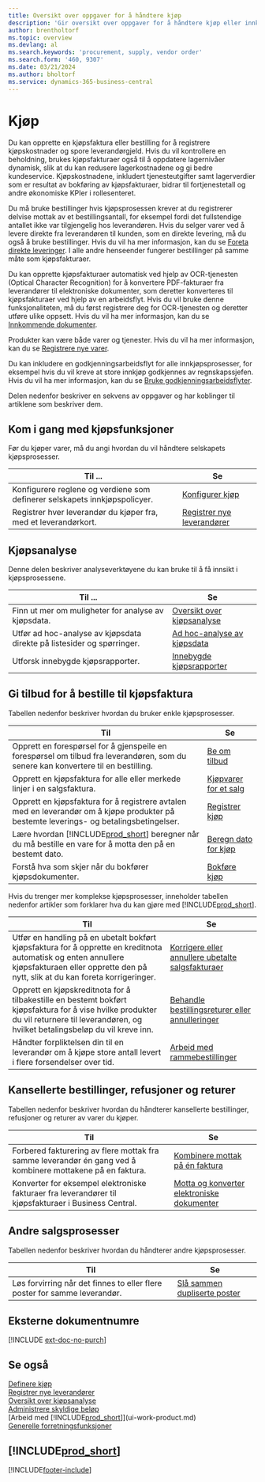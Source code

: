 ```yaml
---
title: Oversikt over oppgaver for å håndtere kjøp
description: 'Gir oversikt over oppgaver for å håndtere kjøp eller innkjøpsprosesser, inkludert hvordan kjøpsfakturaer og bestillinger fungerer.'
author: brentholtorf
ms.topic: overview
ms.devlang: al
ms.search.keywords: 'procurement, supply, vendor order'
ms.search.form: '460, 9307'
ms.date: 03/21/2024
ms.author: bholtorf
ms.service: dynamics-365-business-central
---
```

# <a name="purchasing"></a>Kjøp

Du kan opprette en kjøpsfaktura eller bestilling for å registrere kjøpskostnader og spore leverandørgjeld. Hvis du vil kontrollere en beholdning, brukes kjøpsfakturaer også til å oppdatere lagernivåer dynamisk, slik at du kan redusere lagerkostnadene og gi bedre kundeservice. Kjøpskostnadene, inkludert tjenesteutgifter samt lagerverdier som er resultat av bokføring av kjøpsfakturaer, bidrar til fortjenestetall og andre økonomiske KPIer i rollesenteret.

Du må bruke bestillinger hvis kjøpsprosessen krever at du registrerer delvise mottak av et bestillingsantall, for eksempel fordi det fullstendige antallet ikke var tilgjengelig hos leverandøren. Hvis du selger varer ved å levere direkte fra leverandøren til kunden, som en direkte levering, må du også å bruke bestillinger. Hvis du vil ha mer informasjon, kan du se [Foreta direkte leveringer](sales-how-drop-shipment.md). I alle andre henseender fungerer bestillinger på samme måte som kjøpsfakturaer.

Du kan opprette kjøpsfakturaer automatisk ved hjelp av OCR-tjenesten (Optical Character Recognition) for å konvertere PDF-fakturaer fra leverandører til elektroniske dokumenter, som deretter konverteres til kjøpsfakturaer ved hjelp av en arbeidsflyt. Hvis du vil bruke denne funksjonaliteten, må du først registrere deg for OCR-tjenesten og deretter utføre ulike oppsett. Hvis du vil ha mer informasjon, kan du se [Innkommende dokumenter](across-income-documents.md).

Produkter kan være både varer og tjenester. Hvis du vil ha mer informasjon, kan du se [Registrere nye varer](inventory-how-register-new-items.md).

Du kan inkludere en godkjenningsarbeidsflyt for alle innkjøpsprosesser, for eksempel hvis du vil kreve at store innkjøp godkjennes av regnskapssjefen. Hvis du vil ha mer informasjon, kan du se [Bruke godkjenningsarbeidsflyter](across-how-use-approval-workflows.md).

Delen nedenfor beskriver en sekvens av oppgaver og har koblinger til artiklene som beskriver dem.

## <a name="get-started-with-purchase-capabilities"></a>Kom i gang med kjøpsfunksjoner

Før du kjøper varer, må du angi hvordan du vil håndtere selskapets kjøpsprosesser.

|Til ...| Se |
|---|---|
| Konfigurere reglene og verdiene som definerer selskapets innkjøpspolicyer. | [Konfigurer kjøp](purchasing-setup-purchasing.md) |
| Registrer hver leverandør du kjøper fra, med et leverandørkort. | [Registrer nye leverandører](purchasing-how-register-new-vendors.md) |

## <a name="purchase-analytics"></a>Kjøpsanalyse

Denne delen beskriver analyseverktøyene du kan bruke til å få innsikt i kjøpsprosessene.

| Til ... | Se |
| --- | --- |
| Finn ut mer om muligheter for analyse av kjøpsdata. | [Oversikt over kjøpsanalyse](purchasing-analytics-overview.md) |
| Utfør ad hoc-analyse av kjøpsdata direkte på listesider og spørringer. | [Ad hoc-analyse av kjøpsdata](ad-hoc-analysis-purchasing.md) |
| Utforsk innebygde kjøpsrapporter. | [Innebygde kjøpsrapporter](purchase-reports.md) |

## <a name="quote-to-order-to-purchase-invoice"></a>Gi tilbud for å bestille til kjøpsfaktura

Tabellen nedenfor beskriver hvordan du bruker enkle kjøpsprosesser.

| Til | Se |
| --- | --- |
|Opprett en forespørsel for å gjenspeile en forespørsel om tilbud fra leverandøren, som du senere kan konvertere til en bestilling.|[Be om tilbud](purchasing-how-request-quotes.md)|
| Opprett en kjøpsfaktura for alle eller merkede linjer i en salgsfaktura. |[Kjøpvarer for et salg](purchasing-how-purchase-products-sale.md) |
| Opprett en kjøpsfaktura for å registrere avtalen med en leverandør om å kjøpe produkter på bestemte leverings- og betalingsbetingelser. |[Registrer kjøp](purchasing-how-record-purchases.md) |
| Lære hvordan [!INCLUDE[prod_short](includes/prod_short.md)] beregner når du må bestille en vare for å motta den på en bestemt dato.|[Beregn dato for kjøp](purchasing-date-calculation-for-purchases.md)|
|Forstå hva som skjer når du bokfører kjøpsdokumenter.|[Bokføre kjøp](ui-post-purchases.md)|

Hvis du trenger mer komplekse kjøpsprosesser, inneholder tabellen nedenfor artikler som forklarer hva du kan gjøre med [!INCLUDE[prod_short](includes/prod_short.md)].

| Til | Se |
| --- | --- |
| Utfør en handling på en ubetalt bokført kjøpsfaktura for å opprette en kreditnota automatisk og enten annullere kjøpsfakturaen eller opprette den på nytt, slik at du kan foreta korrigeringer. |[Korrigere eller annullere ubetalte salgsfakturaer](purchasing-how-correct-cancel-unpaid-purchase-invoices.md) |
| Opprett en kjøpskreditnota for å tilbakestille en bestemt bokført kjøpsfaktura for å vise hvilke produkter du vil returnere til leverandøren, og hvilket betalingsbeløp du vil kreve inn. |[Behandle bestillingsreturer eller annulleringer](purchasing-how-process-purchase-returns-cancellations.md) |
|Håndter forpliktelsen din til en leverandør om å kjøpe store antall levert i flere forsendelser over tid.|[Arbeid med rammebestillinger](sales-how-to-create-blanket-sales-orders.md)|


## <a name="canceled-orders-refunds-and-returns"></a>Kansellerte bestillinger, refusjoner og returer

Tabellen nedenfor beskriver hvordan du håndterer kansellerte bestillinger, refusjoner og returer av varer du kjøper.

| Til | Se |
| --- | --- |
|Forbered fakturering av flere mottak fra samme leverandør én gang ved å kombinere mottakene på en faktura.|[Kombinere mottak på én faktura](purchasing-how-to-combine-receipts.md)|
|Konverter for eksempel elektroniske fakturaer fra leverandører til kjøpsfakturaer i Business Central.|[Motta og konverter elektroniske dokumenter](purchasing-how-to-receive-and-convert-electronic-documents.md)|


## <a name="other-processes-in-sales"></a>Andre salgsprosesser

Tabellen nedenfor beskriver hvordan du håndterer andre kjøpsprosesser.

| Til | Se |
| --- | --- |
|Løs forvirring når det finnes to eller flere poster for samme leverandør.|[Slå sammen dupliserte poster](sales-how-merge-duplicate-records.md)|


## <a name="external-document-numbers"></a>Eksterne dokumentnumre

[!INCLUDE [ext-doc-no-purch](includes/ext-doc-no-purch.md)]

## <a name="see-also"></a>Se også

[Definere kjøp](purchasing-setup-purchasing.md)  
[Registrer nye leverandører](purchasing-how-register-new-vendors.md)  
[Oversikt over kjøpsanalyse](purchasing-analytics-overview.md)   
[Administrere skyldige beløp](payables-manage-payables.md)  
[Arbeid med [!INCLUDE[prod_short](includes/prod_short.md)]](ui-work-product.md)  
[Generelle forretningsfunksjoner](ui-across-business-areas.md)

## [!INCLUDE[prod_short](includes/free_trial_md.md)]  


[!INCLUDE[footer-include](includes/footer-banner.md)]
